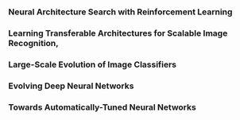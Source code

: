 ### Neural Architecture Search with Reinforcement Learning
### Learning Transferable Architectures  for  Scalable  Image  Recognition,
### Large-Scale Evolution of Image Classifiers
### Evolving Deep Neural Networks
### Towards Automatically-Tuned Neural Networks





